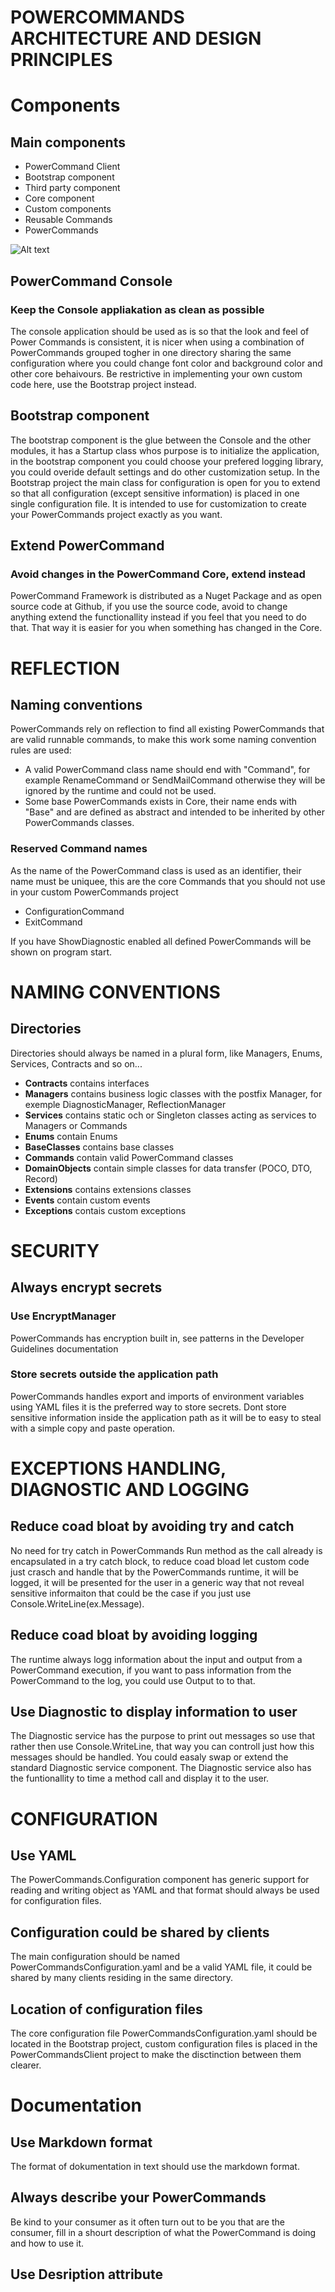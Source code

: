 # POWERCOMMANDS ARCHITECTURE AND DESIGN PRINCIPLES
# Components
## Main components
 - PowerCommand Client
 - Bootstrap component 
 - Third party component
 - Core component
 - Custom components
 - Reusable Commands
 - PowerCommands

 ![Alt text](PowerCommand_component_diagram.png?raw=true "Component Diagram")

 ## PowerCommand Console
 ### Keep the Console appliakation as clean as possible
 The console application should be used as is so that the look and feel of Power Commands is consistent, it is nicer when using a combination of PowerCommands grouped togher in one directory sharing the same configuration where you could change font color and background color and other core behaivours. Be restrictive in implementing your own custom code here, use the Bootstrap project instead.
 ## Bootstrap component
 The bootstrap component is the glue between the Console and the other modules, it has a Startup class whos purpose is to initialize the application, in the bootstrap component you could choose your prefered logging library, you could overide default settings and do other customization setup. In the Bootstrap project the main class for configuration is open for you to extend so that all configuration (except sensitive information) is placed in one single configuration file. It is intended to use for customization to create your PowerCommands project exactly as you want.
 
## Extend PowerCommand
### Avoid changes in the PowerCommand Core, extend instead
 PowerCommand Framework is distributed as a Nuget Package and as open source code at Github, if you use the source code, avoid to change anything extend the functionallity instead if you feel that you need to do that. That way it is easier for you when something has changed in the Core.

# REFLECTION
## Naming conventions
PowerCommands rely on reflection to find all existing PowerCommands that are valid runnable commands, to make this work some naming convention rules are used:
 - A valid PowerCommand class name should end with "Command", for example RenameCommand or SendMailCommand otherwise they will be ignored by the runtime and could not be used.
 - Some base PowerCommands exists in Core, their name ends with "Base" and are defined as abstract and intended to be inherited by other PowerCommands classes.
### Reserved Command names
As the name of the PowerCommand class is used as an identifier, their name must be uniquee, this are the core Commands that you should not use in your custom PowerCommands project
 - ConfigurationCommand
 - ExitCommand

 If you have ShowDiagnostic enabled all defined PowerCommands will be shown on program start.

 # NAMING CONVENTIONS
 ## Directories
 Directories should always be named in a plural form, like Managers, Enums, Services, Contracts and so on...
 - **Contracts** contains interfaces
 - **Managers** contains business logic classes with the postfix Manager, for exemple DiagnosticManager, ReflectionManager
 - **Services** contains static och or Singleton classes acting as services to Managers or Commands
 - **Enums** contain Enums
 - **BaseClasses** contains base classes
 - **Commands** contain valid PowerCommand classes
 - **DomainObjects** contain simple classes for data transfer (POCO, DTO, Record)
 - **Extensions** contains extensions classes
 - **Events** contain custom events
 - **Exceptions** contais custom exceptions 

# SECURITY
## Always encrypt secrets 
### Use EncryptManager
 PowerCommands has encryption built in, see patterns in the Developer Guidelines documentation
### Store secrets outside the application path
 PowerCommands handles export and imports of environment variables using YAML files it is the preferred way to store secrets. Dont store sensitive information inside the application path as it will be to easy to steal with a simple copy and paste operation.

# EXCEPTIONS HANDLING, DIAGNOSTIC AND LOGGING
## Reduce coad bloat by avoiding try and catch
No need for try catch in PowerCommands Run method as the call already is encapsulated in a try catch block, to reduce coad bload let custom code just crasch and handle that by the PowerCommands runtime, it will be logged, it will be presented for the user in a generic way that not reveal sensitive informaiton that could be the case if you just use Console.WriteLine(ex.Message).
## Reduce coad bloat by avoiding logging
The runtime always logg information about the input and output from a PowerCommand execution, if you want to pass information from the PowerCommand to the log, you could use Output to to that.
## Use Diagnostic to display information to user
The Diagnostic service has the purpose to print out messages so use that rather then use Console.WriteLine, that way you can controll just how this messages should be handled. You could easaly swap or extend the standard Diagnostic service component. The Diagnostic service also has the funtionallity to time a method call and display it to the user.

# CONFIGURATION
## Use YAML
 The PowerCommands.Configuration component has generic support for reading and writing object as YAML and that format should always be used for configuration files. 
## Configuration could be shared by clients
The main configuration should be named PowerCommandsConfiguration.yaml and be a valid YAML file, it could be shared by many clients residing in the same directory.
## Location of configuration files
The core configuration file PowerCommandsConfiguration.yaml should be located in the Bootstrap project, custom configuration files is placed in the PowerCommandsClient project to make the disctinction between them clearer.

# Documentation
## Use Markdown format
 The format of dokumentation in text should use the markdown format.
## Always describe your PowerCommands
 Be kind to your consumer as it often turn out to be you that are the consumer, fill in a shourt description of what the PowerCommand is doing and how to use it.
## Use Desription attribute
